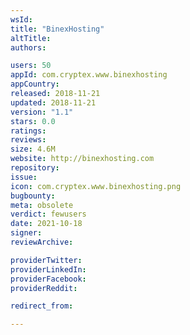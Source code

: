 ```yaml
---
wsId: 
title: "BinexHosting"
altTitle: 
authors:

users: 50
appId: com.cryptex.www.binexhosting
appCountry: 
released: 2018-11-21
updated: 2018-11-21
version: "1.1"
stars: 0.0
ratings: 
reviews: 
size: 4.6M
website: http://binexhosting.com
repository: 
issue: 
icon: com.cryptex.www.binexhosting.png
bugbounty: 
meta: obsolete
verdict: fewusers
date: 2021-10-18
signer: 
reviewArchive:

providerTwitter: 
providerLinkedIn: 
providerFacebook: 
providerReddit: 

redirect_from:

---
```


